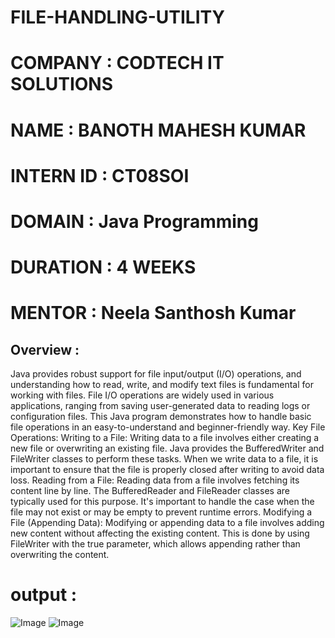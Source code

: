 # FILE-HANDLING-UTILITY
# COMPANY : CODTECH IT SOLUTIONS
# NAME :  BANOTH MAHESH KUMAR
# INTERN ID : CT08SOI
# DOMAIN : Java Programming
# DURATION : 4 WEEKS
# MENTOR : Neela Santhosh Kumar 
## Overview :
Java provides robust support for file input/output (I/O) operations, and understanding how to read, write, and modify text files is fundamental for working with files. File I/O operations are widely used in various applications, ranging from saving user-generated data to reading logs or configuration files. This Java program demonstrates how to handle basic file operations in an easy-to-understand and beginner-friendly way.
Key File Operations:
Writing to a File: Writing data to a file involves either creating a new file or overwriting an existing file. Java provides the BufferedWriter and FileWriter classes to perform these tasks. When we write data to a file, it is important to ensure that the file is properly closed after writing to avoid data loss.
Reading from a File: Reading data from a file involves fetching its content line by line. The BufferedReader and FileReader classes are typically used for this purpose. It's important to handle the case when the file may not exist or may be empty to prevent runtime errors.
Modifying a File (Appending Data): Modifying or appending data to a file involves adding new content without affecting the existing content. This is done by using FileWriter with the true parameter, which allows appending rather than overwriting the content.
# output :
![Image](https://github.com/user-attachments/assets/22e1cfdd-c60a-4c2f-8669-a677a4630b01)
![Image](https://github.com/user-attachments/assets/b1725924-da7c-4cfc-a42b-6fbb38b53662)
